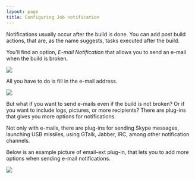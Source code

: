 ```yaml
---
layout: page
title: Configuring Job notification
---
```


Notifications usually occur after the build is done. You can add
post build actions, that are, as the name suggests, tasks executed
after the build.

You'll find an option, <em>E-mail Notification</em> that allows you to
send an e-mail when the build is broken.

<p class="center">
	<a href="{{ site.url }}/assets/img/screenshot_notifications_001.png">
		<img src="{{ site.url }}/assets/img/screenshot_notifications_001.png">
	</a>
</p>

All you have to do is fill in the e-mail address.

<p class="center">
	<a href="{{ site.url }}/assets/img/screenshot_notifications_002.png">
		<img src="{{ site.url }}/assets/img/screenshot_notifications_002.png">
	</a>
</p>

But what if you want to send e-mails even if the build is not
broken? Or if you want to include logs, pictures, or more recipients?
There are plug-ins that gives you more options for notifications.

Not only with e-mails, there are plug-ins for sending Skype
messages, launching USB missiles, using GTalk, Jabber, IRC, among
other notification channels.

Below is an example picture of email-ext plug-in, that lets you to
add more options when sending e-mail notifications.

<p class="center">
	<a href="{{ site.url }}/assets/img/screenshot_notifications_003.png">
		<img src="{{ site.url }}/assets/img/screenshot_notifications_003.png">
	</a>
</p>
